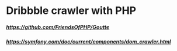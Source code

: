 # Dribbble crawler with PHP

##### https://github.com/FriendsOfPHP/Goutte
##### https://symfony.com/doc/current/components/dom_crawler.html
